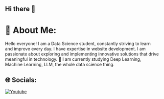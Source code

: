 ## Hi there 👋

# 💫 About Me:
Hello everyone! I am a Data Science student, constantly striving to learn and improve every day. I have expertise in website development. I am passionate about exploring and implementing innovative solutions that drive meaningful in technology.
🌱 I am currently studying Deep Learning, Machine Learning, LLM, the whole data science thing.

## 🌐 Socials:
[![Youtube](https://img.shields.io/badge/Youtube-%230077B5.svg?logo=Youtube&logoColor=white)](https://www.youtube.com/@needed-l6b)
